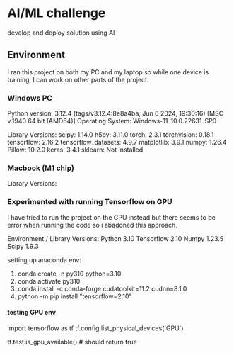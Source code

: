 # AI/ML challenge
 develop and deploy solution using AI

## Environment
I ran this project on both my PC and my laptop so while one device is training, I can work on other parts of the project.

### Windows PC 
Python version: 3.12.4 (tags/v3.12.4:8e8a4ba, Jun  6 2024, 19:30:16) [MSC v.1940 64 bit (AMD64)]
Operating System: Windows-11-10.0.22631-SP0

Library Versions:
scipy: 1.14.0
h5py: 3.11.0
torch: 2.3.1
torchvision: 0.18.1
tensorflow: 2.16.2
tensorflow_datasets: 4.9.7
matplotlib: 3.9.1
numpy: 1.26.4
Pillow: 10.2.0
keras: 3.4.1
sklearn: Not Installed

### Macbook (M1 chip)



Library Versions:








### Experimented with running Tensorflow on GPU
I have tried to run the project on the GPU instead but there seems to be error when running the code so i abadoned this approach.

Environment / Library Versions:
Python 3.10
Tensorflow 2.10
Numpy 1.23.5
Scipy 1.9.3

setting up anaconda env:
1. conda create -n py310 python=3.10
2. conda activate py310
3. conda install -c conda-forge cudatoolkit=11.2 cudnn=8.1.0
4. python -m pip install "tensorflow=2.10"

#### testing GPU env
import tensorflow as tf
tf.config.list_physical_devices('GPU')

tf.test.is_gpu_available() # should return true